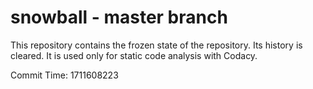 # snowball - master branch

This repository contains the frozen state of the repository.
Its history is cleared. It is used only for static code
analysis with Codacy.

Commit Time: 1711608223